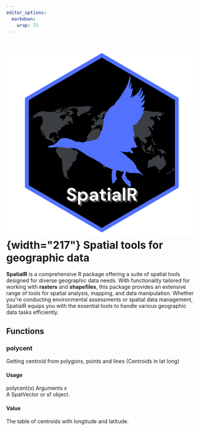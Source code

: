 ```yaml
---
editor_options: 
  markdown: 
    wrap: 72
---
```


# ![](https://github.com/Eduardoqm/SpatialR/blob/main/SpatialR%20logo.png?raw=true){width="217"} Spatial tools for geographic data

**SpatialR** is a comprehensive R package offering a suite of spatial
tools designed for diverse geographic data needs. With functionality
tailored for working with **rasters** and **shapefiles**, this package
provides an extensive range of tools for spatial analysis, mapping, and
data manipulation. Whether you're conducting environmental assessments
or spatial data management, SpatialR equips you with the essential tools
to handle various geographic data tasks efficiently.

## Functions

### polycent

Getting centroid from polygons, points and lines (Centroids in lat long)

#### Usage

polycent(x) Arguments x\
A SpatVector or sf object.

#### Value

The table of centroids with longitude and latitude.
